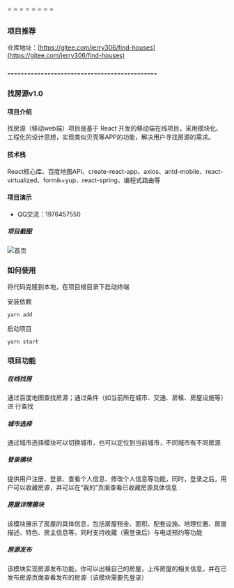  :star:  :star:  :star:  :star:  :star: :star:  :star:  :star:  

### 项目推荐


仓库地址：[https://gitee.com/jerry306/find-houses](https://gitee.com/jerry306/find-houses)


### ---------------------------------------------


### 找房源v1.0

#### 项目介绍
找房源（移动web端）项目是基于 React 开发的移动端在线项目，采用模块化、工程化的设计思想，实现类似贝壳等APP的功能，解决用户寻找房源的需求。


#### 技术栈
React核心库、百度地图API、create-react-app、axios、antd-mobile、react-virtualized、formik+yup、react-spring、编程式路由等


#### 项目演示
- QQ交流：1976457550

##### 项目截图

![首页](https://gitee.com/jerry306/find-houses/blob/master/img-folder/images/%E9%A6%96%E9%A1%B5.jpg)

### 如何使用

将代码克隆到本地，在项目根目录下启动终端

安装依赖
```
yarn add
```

启动项目
```
yarn start
```


### 项目功能
##### 在线找房
通过百度地图查找房源；通过条件（如当前所在城市、交通、房租、房屋设施等）进 行查找
##### 城市选择
通过城市选择模块可以切换城市，也可以定位到当前城市，不同城市有不同房源

##### 登录模块
提供用户注册、登录、查看个人信息、修改个人信息等功能，同时，登录之后，用户可以收藏房源，并可以在“我的”页面查看已收藏房源具体信息
##### 房屋详情模块
该模块展示了房屋的具体信息，包括房屋租金、面积、配套设施、地理位置、房屋描述、特色、房主信息等，同时支持收藏（需登录后）与电话预约等功能
##### 房源发布
该模块实现房源发布功能，你可以出租自己的房屋，上传房屋的相关信息，并在已发布房源页面查看发布的房源（该模块需要先登录）


